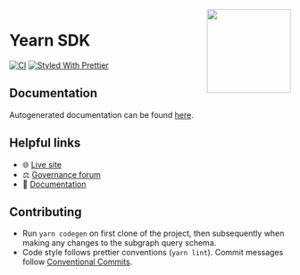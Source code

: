 <span>
    <img align="right" src="https://raw.githubusercontent.com/yearn/yearn-sdk/master/.github/media/sdk.png" height="150" />
</span>

# Yearn SDK

[![CI](https://github.com/nymmrx/yearn-sdk/workflows/CI/badge.svg)](https://github.com/nymmrx/yearn-sdk/actions?query=workflow%3ACI)
[![Styled With Prettier](https://img.shields.io/badge/code_style-prettier-ff69b4.svg)](https://prettier.io/)

## Documentation

Autogenerated documentation can be found [here](https://yearn.github.io/yearn-sdk).

## Helpful links

- 🌐 [Live site](https://yearn.finance)
- ⚖️ [Governance forum](https://gov.yearn.finance)
- 📑 [Documentation](https://docs.yearn.finance)

## Contributing

- Run `yarn codegen` on first clone of the project, then subsequently when making any changes to the subgraph query schema.
- Code style follows prettier conventions (`yarn lint`). Commit messages follow [Conventional Commits](https://www.conventionalcommits.org/en/v1.0.0/).
